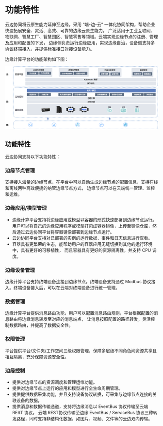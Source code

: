 # 功能特性

云边协同将云原生能力延伸至边缘，采用 “端-边-云” 一体化协同架构，帮助企业快速拓展安全、灵活、高效、可靠的边缘云原生能力，
广泛适用于工业互联网、物联网、智慧工厂、智慧园区、智慧零售等领域。云端实现边缘节点的注册、管理及应用和配置的下发，
边缘侧负责运行边缘应用，实现边缘自治，设备侧支持多协议终端接入，并提供标准接口对接设备能力。

边缘计算平台的功能架构如下图：

![功能架构](../images/features01.png)

## 功能特性

云边协同支持以下功能特性：

### 边缘节点管理

支持接入海量的边缘节点，在平台中可以自动生成边缘节点的配置信息，支持在线和离线两种高效便捷的纳管边缘节点方式，
边缘节点可以在云端统一管理、监控和运维。

### 边缘应用/模型管理

- 边缘计算平台支持将边缘应用或模型以容器的形式快速部署到边缘节点运行。
  用户可以将自己的边缘应用程序或模型打包成容器镜像，上传至镜像仓库，然后通过云边协同平台将容器镜像部署到边缘节点运行。
- 云边协同平台支持对已部署的实例的运行数据、事件和日志信息进行查看。
- 容器具有更繁荣的生态，能帮助用户的容器应用无缝切换到其他的运行环境中，具有更好的可移植性，
  而且容器具有更好的资源隔离性，并支持 CPU 调度。

### 边缘设备管理

边缘计算平台支持终端设备连接到边缘节点，终端设备支持通过 Modbus 协议接入。终端设备接入后，可以在云端对终端设备进行统一管理。

### 数据管理

边缘计算平台提供消息路由功能，用户可以配置消息路由规则，平台根据配置的消息路由将边缘消息转发至对应的消息端点，
让消息按照配置的路径转发，灵活控制数据路由，并提高了数据安全性。

### 权限管理

平台提供平台/文件夹/工作空间三级权限管理，保障多层级不同角色间资源共享且相互隔离，充分保障资源安全性。

### 边缘控制

- 提供对边缘节点的资源调度和管理运维功能。
- 提供对边缘节点上运行的应用和模型进行全生命周期管理。
- 提供提供数据采集功能，并且支持设备协议转换，可采集与边缘节点连接的关联设备的数据。
- 提供消息和数据传输通道，支持将边缘消息以 EventBus 协议传输至云端 REST 协议，
  云端 REST协议传输至边缘 EventBus / ServiceBus 协议三种转发路径，同时支持非结构化数据，如图片、视频、文件等的云边双向传输。
